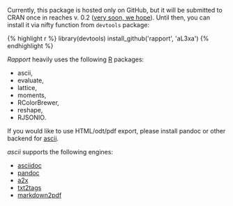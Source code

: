 Currently, this package is hosted only on GitHub, but it will be submitted to CRAN once in reaches v. 0.2 ([very soon, we hope]((https://github.com/aL3xa/rapport/issues?milestone=1&state=open))). Until then, you can install it via nifty function from `devtools` package:

{% highlight r %}
library(devtools)
install_github('rapport', 'aL3xa')
{% endhighlight %}

*Rapport* heavily uses the following [R](http://www.r-project.org/) packages:
 * ascii,
 * evaluate,
 * lattice,
 * moments,
 * RColorBrewer,
 * reshape,
 * RJSONIO.

If you would like to use HTML/odt/pdf export, please install pandoc or other backend for [ascii](http://eusebe.github.com/ascii/).

*ascii* supports the following engines:
 * [asciidoc](http://www.methods.co.nz/asciidoc/)
 * [pandoc](http://johnmacfarlane.net/pandoc/)
 * [a2x](http://www.methods.co.nz/asciidoc/a2x.1.html)
 * [txt2tags](http://txt2tags.org/)
 * [markdown2pdf](http://johnmacfarlane.net/pandoc/README.html#markdown2pdf)
 